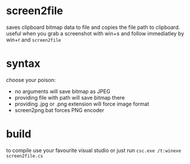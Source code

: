 # screen2file
saves clipboard bitmap data to file and copies the file path to clipboard. useful when you grab a screenshot with win+s and follow immediatley by win+r and `screen2file`

# syntax
choose your poison:
* no arguments will save bitmap as JPEG
* providing file with path will save bitmap there
* providing .jpg or .png extension will force image format
* screen2png.bat forces PNG encoder

# build
to compile use your favourite visual studio or just run `csc.exe /t:winexe screen2file.cs`

